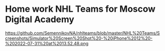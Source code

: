 # Home work NHL Teams for Moscow Digital Academy 

https://github.com/SemennikovNA/nhlteams/blob/master/NHL%20Teams/Screenshots/Simulator%20Screen%20Shot%20-%20iPhone%2012%20-%202022-07-31%20at%2013.52.48.png
